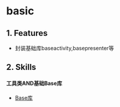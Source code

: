 # basic


## 1. Features
* 封装基础库baseactivity,basepresenter等


## 2. Skills
#### 工具类AND基础Base库
* [Base库](./doc/basic_base.md)

